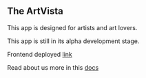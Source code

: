 ## The ArtVista

This app is designed for artists and art lovers.

This app is still in its alpha development stage.

Frontend deployed [link](https://deploy-preview-26--artvistasq47.netlify.app) 

Read about us more in this [docs](https://docs.google.com/document/d/10iRHbmSEkfI3yg6M_pISmJgQ5cZD0oeLPk6b2S-Gdv8/edit?usp=sharing)
